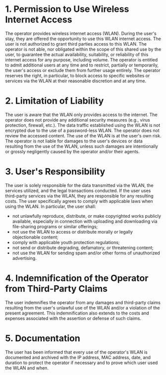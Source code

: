 # 1. Permission to Use Wireless Internet Access

The operator provides wireless internet access (WLAN). During the user's stay, they are offered the opportunity to use this WLAN internet access. The user is not authorized to grant third parties access to this WLAN. The operator is not able, nor obligated within the scope of this shared use by the user, to guarantee the actual availability, suitability, or reliability of this internet access for any purpose, including volume. The operator is entitled to admit additional users at any time and to restrict, partially or temporarily, the user's access or exclude them from further usage entirely. The operator reserves the right, in particular, to block access to specific websites or services via the WLAN at their reasonable discretion and at any time.

# 2. Limitation of Liability

The user is aware that the WLAN only provides access to the internet. The operator does not provide any additional security measures (e.g., virus protection, firewall, etc.). The data traffic established using the WLAN is not encrypted due to the use of a password-less WLAN. The operator does not review the accessed content. The use of the WLAN is at the user's own risk. The operator is not liable for damages to the user's devices or data resulting from the use of the WLAN, unless such damages are intentionally or grossly negligently caused by the operator and/or their agents.

# 3. User's Responsibility

The user is solely responsible for the data transmitted via the WLAN, the services utilized, and the legal transactions conducted. If the user uses third-party services via the WLAN, they are responsible for any resulting costs. The user specifically agrees to comply with applicable laws when using the WLAN. In particular, the user shall:

- not unlawfully reproduce, distribute, or make copyrighted works publicly available, especially in connection with uploading and downloading via file-sharing programs or similar offerings;
- not use the WLAN to access or distribute morally or legally objectionable content;
- comply with applicable youth protection regulations;
- not send or distribute degrading, defamatory, or threatening content;
- not use the WLAN for sending spam and/or other forms of unauthorized advertising.

# 4. Indemnification of the Operator from Third-Party Claims

The user indemnifies the operator from any damages and third-party claims resulting from the user's unlawful use of the WLAN and/or a violation of the present agreement. This indemnification also extends to the costs and expenses associated with the assertion or defense of such claims.

# 5. Documentation

The user has been informed that every use of the operator's WLAN is documented and archived with the IP address, MAC address, date, and duration to protect the operator if necessary and to prove which user used the WLAN and when.
